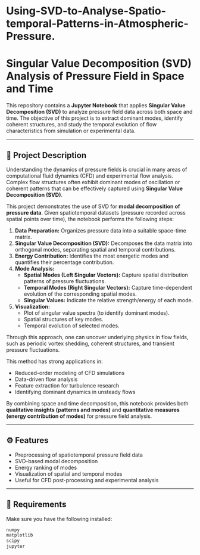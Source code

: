 # Using-SVD-to-Analyse-Spatio-temporal-Patterns-in-Atmospheric-Pressure.
# Singular Value Decomposition (SVD) Analysis of Pressure Field in Space and Time  

This repository contains a **Jupyter Notebook** that applies **Singular Value Decomposition (SVD)** to analyze pressure field data across both space and time. The objective of this project is to extract dominant modes, identify coherent structures, and study the temporal evolution of flow characteristics from simulation or experimental data.  

---

## 📌 Project Description  

Understanding the dynamics of pressure fields is crucial in many areas of computational fluid dynamics (CFD) and experimental flow analysis. Complex flow structures often exhibit dominant modes of oscillation or coherent patterns that can be effectively captured using **Singular Value Decomposition (SVD)**.  

This project demonstrates the use of SVD for **modal decomposition of pressure data**. Given spatiotemporal datasets (pressure recorded across spatial points over time), the notebook performs the following steps:  

1. **Data Preparation:** Organizes pressure data into a suitable space-time matrix.  
2. **Singular Value Decomposition (SVD):** Decomposes the data matrix into orthogonal modes, separating spatial and temporal contributions.  
3. **Energy Contribution:** Identifies the most energetic modes and quantifies their percentage contribution.  
4. **Mode Analysis:**  
   - **Spatial Modes (Left Singular Vectors):** Capture spatial distribution patterns of pressure fluctuations.  
   - **Temporal Modes (Right Singular Vectors):** Capture time-dependent evolution of the corresponding spatial modes.  
   - **Singular Values:** Indicate the relative strength/energy of each mode.  
5. **Visualization:**  
   - Plot of singular value spectra (to identify dominant modes).  
   - Spatial structures of key modes.  
   - Temporal evolution of selected modes.  

Through this approach, one can uncover underlying physics in flow fields, such as periodic vortex shedding, coherent structures, and transient pressure fluctuations.  

This method has strong applications in:  
- Reduced-order modeling of CFD simulations  
- Data-driven flow analysis  
- Feature extraction for turbulence research  
- Identifying dominant dynamics in unsteady flows  

By combining space and time decomposition, this notebook provides both **qualitative insights (patterns and modes)** and **quantitative measures (energy contribution of modes)** for pressure field analysis.  

---

## ⚙️ Features  
- Preprocessing of spatiotemporal pressure field data  
- SVD-based modal decomposition  
- Energy ranking of modes  
- Visualization of spatial and temporal modes  
- Useful for CFD post-processing and experimental analysis  

---

## 🔧 Requirements  
Make sure you have the following installed:  
```txt
numpy  
matplotlib  
scipy  
jupyter  

